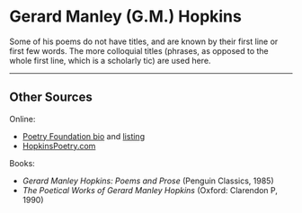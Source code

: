 # Gerard Manley (G.M.) Hopkins

Some of his poems do not have titles, and are known by their first line or first few words. The more colloquial titles (phrases, as opposed to the whole first line, which is a scholarly tic) are used here.

---

## Other Sources

Online:

 * [Poetry Foundation bio](https://www.poetryfoundation.org/poets/gerard-manley-hopkins) and [listing](https://www.poetryfoundation.org/poets/gerard-manley-hopkins)
 * [HopkinsPoetry.com](https://hopkinspoetry.com/poems/)

Books:

 * *Gerard Manley Hopkins: Poems and Prose* (Penguin Classics, 1985)
 * *The Poetical Works of Gerard Manley Hopkins* (Oxford: Clarendon P, 1990)
